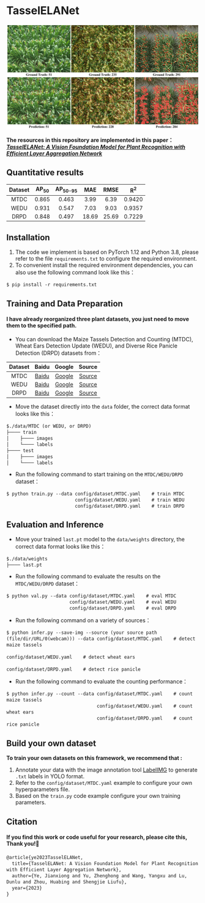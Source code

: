 # TasselELANet
<p align="center">
  <img src="https://github.com/Ye-Sk/TasselELANet/blob/master/data/infer.jpg"/>
</p>  

**The resources in this repository are implemented in this paper：**  
[___TasselELANet: A Vision Foundation Model for Plant Recognition  with Efficient Layer Aggregation Network___](https://v.qq.com/x/cover/mpqzavrt4qvdstw/d00148c52qt.html?ptag=360kan.cartoon.free)

## Quantitative results
|Dataset|AP<sub>50</sub>|AP<sub>50-95</sub>|MAE|RMSE|R<sup>2</sup>|
| :----: | :----: | :----: | :----: | :----: | :----: |
|MTDC|0.865|0.463|3.99|6.39|0.9420|
|WEDU|0.931|0.547|7.03|9.03|0.9357|  
|DRPD|0.848|0.497|18.69|25.69|0.7229|

## Installation
1. The code we implement is based on PyTorch 1.12 and Python 3.8, please refer to the file `requirements.txt` to configure the required environment.      
2. To convenient install the required environment dependencies, you can also use the following command look like this：    
~~~
$ pip install -r requirements.txt 
~~~

## Training and Data Preparation
#### I have already reorganized three plant datasets, you just need to move them to the specified path. 
* You can download the Maize Tassels Detection and Counting (MTDC), Wheat Ears Detection Update (WEDU), and Diverse Rice Panicle Detection (DRPD) datasets from：

|Dataset|Baidu|Google|Source|
| :----: | :----: | :----: | :----: |
|MTDC|[Baidu](https://pan.baidu.com/s/16ADem84bvIkqLas-wg4kvQ?pwd=zrf6)|[Google](https://drive.google.com/file/d/1Pf7_sNJztEcMNFU5pHW5q3sEafB0po1p/view?usp=sharing)|[Source](https://github.com/poppinace/mtdc)|
|WEDU|[Baidu](https://pan.baidu.com/s/14y6cV2ukmm4nYq56lPG-Ww?pwd=jtb0)|[Google](https://drive.google.com/file/d/1jsvLSJJzsVUq2anZE0aznaKkACv5lcwi/view?usp=sharing)|[Source](https://github.com/simonMadec/Wheat-Ears-Detection-Dataset)|
|DRPD|[Baidu](https://pan.baidu.com/s/1bngkwmA-ghPJCKL5ZcrjyA?pwd=a3st)|[Google](https://drive.google.com/file/d/13BV3OivDCMpCpjcsIPs0lOoV0f0Lw80g/view?usp=sharing)|[Source](https://github.com/changcaiyang/Panicle-AI)|
* Move the dataset directly into the `data` folder, the correct data format looks like this：
~~~
$./data/MTDC (or WEDU, or DRPD)
├──── train
│    ├──── images
│    └──── labels
├──── test
│    ├──── images
│    └──── labels
~~~
* Run the following command to start training on the `MTDC/WEDU/DRPD` dataset：
~~~
$ python train.py --data config/dataset/MTDC.yaml    # train MTDC
                         config/dataset/WEDU.yaml    # train WEDU
                         config/dataset/DRPD.yaml    # train DRPD
~~~
## Evaluation and Inference
* Move your trained `last.pt` model to the `data/weights` directory, the correct data format looks like this：
~~~
$./data/weights
├──── last.pt
~~~
* Run the following command to evaluate the results on the `MTDC/WEDU/DRPD` dataset： 
~~~
$ python val.py --data config/dataset/MTDC.yaml    # eval MTDC
                       config/dataset/WEDU.yaml    # eval WEDU
                       config/dataset/DRPD.yaml    # eval DRPD
~~~
* Run the following command on a variety of sources：
~~~
$ python infer.py --save-img --source (your source path (file/dir/URL/0(webcam))) --data config/dataset/MTDC.yaml    # detect maize tassels
                                                                                         config/dataset/WEDU.yaml    # detect wheat ears
                                                                                         config/dataset/DRPD.yaml    # detect rice panicle
~~~
* Run the following command to evaluate the counting performance：
~~~
$ python infer.py --count --data config/dataset/MTDC.yaml    # count maize tassels
                                 config/dataset/WEDU.yaml    # count wheat ears
                                 config/dataset/DRPD.yaml    # count rice panicle
~~~

## Build your own dataset
**To train your own datasets on this framework, we recommend that :**  
1. Annotate your data with the image annotation tool [LabelIMG](https://github.com/heartexlabs/labelImg) to generate `.txt` labels in YOLO format.   
2. Refer to the `config/dataset/MTDC.yaml` example to configure your own hyperparameters file. 
3. Based on the `train.py` code example configure your own training parameters.

## Citation
#### If you find this work or code useful for your research, please cite this, Thank you!🤗
~~~
@article{ye2023TasselELANet,  
  title={TasselELANet: A Vision Foundation Model for Plant Recognition with Efficient Layer Aggregation Network},  
  author={Ye, Jianxiong and Yu, Zhenghong and Wang, Yangxu and Lu, Dunlu and Zhou, Huabing and Shengjie Liufu}, 
  year={2023}
}
~~~
